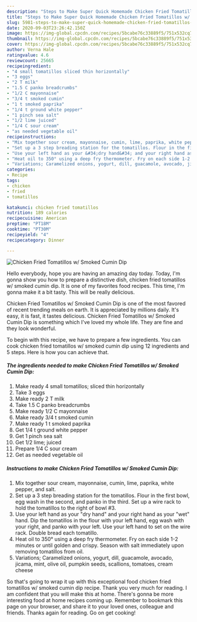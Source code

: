 ```yaml
---
description: "Steps to Make Super Quick Homemade Chicken Fried Tomatillos w/ Smoked Cumin Dip"
title: "Steps to Make Super Quick Homemade Chicken Fried Tomatillos w/ Smoked Cumin Dip"
slug: 5981-steps-to-make-super-quick-homemade-chicken-fried-tomatillos-w-smoked-cumin-dip
date: 2020-09-03T23:26:42.150Z
image: https://img-global.cpcdn.com/recipes/5bcabe76c33889f5/751x532cq70/chicken-fried-tomatillos-w-smoked-cumin-dip-recipe-main-photo.jpg
thumbnail: https://img-global.cpcdn.com/recipes/5bcabe76c33889f5/751x532cq70/chicken-fried-tomatillos-w-smoked-cumin-dip-recipe-main-photo.jpg
cover: https://img-global.cpcdn.com/recipes/5bcabe76c33889f5/751x532cq70/chicken-fried-tomatillos-w-smoked-cumin-dip-recipe-main-photo.jpg
author: Verna Hale
ratingvalue: 4.6
reviewcount: 25665
recipeingredient:
- "4 small tomatillos sliced thin horizontally"
- "3 eggs"
- "2 T milk"
- "1.5 C panko breadcrumbs"
- "1/2 C mayonnaise"
- "3/4 t smoked cumin"
- "1 t smoked paprika"
- "1/4 t ground white pepper"
- "1 pinch sea salt"
- "1/2 lime juiced"
- "1/4 C sour cream"
- "as needed vegetable oil"
recipeinstructions:
- "Mix together sour cream, mayonnaise, cumin, lime, paprika, white pepper, and salt."
- "Set up a 3 step breading station for the tomatillos. Flour in the first bowl, egg wash in the second, and panko in the third. Set up a wire rack to hold the tomatillos to the right of bowl #3."
- "Use your left hand as your &#34;dry hand&#34; and your right hand as your &#34;wet&#34; hand. Dip the tomatillos in the flour with your left hand, egg wash with your right, and panko with your left. Use your left hand to set on the wire rack. Double bread each tomatillo."
- "Heat oil to 350° using a deep fry thermometer. Fry on each side 1-2 minutes or until golden and crispy. Season with salt immediately upon removing tomatillos from oil."
- "Variations; Caramelized onions, yogurt, dill, guacamole, avocado, jicama, mint, olive oil, pumpkin seeds, scallions, tomatoes, cream cheese"
categories:
- Recipe
tags:
- chicken
- fried
- tomatillos

katakunci: chicken fried tomatillos 
nutrition: 189 calories
recipecuisine: American
preptime: "PT18M"
cooktime: "PT30M"
recipeyield: "4"
recipecategory: Dinner

---
```



![Chicken Fried Tomatillos w/ Smoked Cumin Dip](https://img-global.cpcdn.com/recipes/5bcabe76c33889f5/751x532cq70/chicken-fried-tomatillos-w-smoked-cumin-dip-recipe-main-photo.jpg)

Hello everybody, hope you are having an amazing day today. Today, I'm gonna show you how to prepare a distinctive dish, chicken fried tomatillos w/ smoked cumin dip. It is one of my favorites food recipes. This time, I'm gonna make it a bit tasty. This will be really delicious.

Chicken Fried Tomatillos w/ Smoked Cumin Dip is one of the most favored of recent trending meals on earth. It is appreciated by millions daily. It's easy, it is fast, it tastes delicious. Chicken Fried Tomatillos w/ Smoked Cumin Dip is something which I've loved my whole life. They are fine and they look wonderful.




To begin with this recipe, we have to prepare a few ingredients. You can cook chicken fried tomatillos w/ smoked cumin dip using 12 ingredients and 5 steps. Here is how you can achieve that.

<!--inarticleads1-->

##### The ingredients needed to make Chicken Fried Tomatillos w/ Smoked Cumin Dip:

1. Make ready 4 small tomatillos; sliced thin horizontally
1. Take 3 eggs
1. Make ready 2 T milk
1. Take 1.5 C panko breadcrumbs
1. Make ready 1/2 C mayonnaise
1. Make ready 3/4 t smoked cumin
1. Make ready 1 t smoked paprika
1. Get 1/4 t ground white pepper
1. Get 1 pinch sea salt
1. Get 1/2 lime; juiced
1. Prepare 1/4 C sour cream
1. Get as needed vegetable oil




<!--inarticleads2-->

##### Instructions to make Chicken Fried Tomatillos w/ Smoked Cumin Dip:

1. Mix together sour cream, mayonnaise, cumin, lime, paprika, white pepper, and salt.
1. Set up a 3 step breading station for the tomatillos. Flour in the first bowl, egg wash in the second, and panko in the third. Set up a wire rack to hold the tomatillos to the right of bowl #3.
1. Use your left hand as your &#34;dry hand&#34; and your right hand as your &#34;wet&#34; hand. Dip the tomatillos in the flour with your left hand, egg wash with your right, and panko with your left. Use your left hand to set on the wire rack. Double bread each tomatillo.
1. Heat oil to 350° using a deep fry thermometer. Fry on each side 1-2 minutes or until golden and crispy. Season with salt immediately upon removing tomatillos from oil.
1. Variations; Caramelized onions, yogurt, dill, guacamole, avocado, jicama, mint, olive oil, pumpkin seeds, scallions, tomatoes, cream cheese




So that's going to wrap it up with this exceptional food chicken fried tomatillos w/ smoked cumin dip recipe. Thank you very much for reading. I am confident that you will make this at home. There's gonna be more interesting food at home recipes coming up. Remember to bookmark this page on your browser, and share it to your loved ones, colleague and friends. Thanks again for reading. Go on get cooking!

